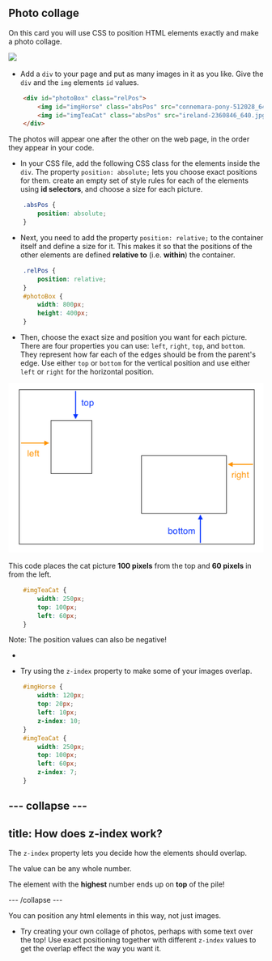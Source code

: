 ## Photo collage

On this card you will use CSS to position HTML elements exactly and make a photo collage. 

![](images/photoCollageWithText_wide.png)

+ Add a `div` to your page and put as many images in it as you like. Give the `div` and the `img` elements `id` values.

```html
    <div id="photoBox" class="relPos">
        <img id="imgHorse" class="absPos" src="connemara-pony-512028_640.jpg" alt="Connemara pony" />
        <img id="imgTeaCat" class="absPos" src="ireland-2360846_640.jpg" alt="Even cats drink tea in Ireland!" />
    </div>
```
   
The photos will appear one after the other on the web page, in the order they appear in your code.
   
+ In your CSS file, add the following CSS class for the elements inside the `div`. The property `position: absolute;` lets you choose exact positions for them.  create an empty set of style rules for each of the elements using **id selectors**, and choose a size for each picture.

```css
    .absPos {
        position: absolute;
    }
```

+ Next, you need to add the property `position: relative;` to the container itself and define a size for it. This makes it so that the positions of the other elements are defined **relative to** (i.e. **within**) the container.

```css
    .relPos {
        position: relative;
    }
    #photoBox {
        width: 800px;
        height: 400px;
    }
```

+ Then, choose the exact size and position you want for each picture. There are four properties you can use: `left`, `right`, `top`, and `bottom`. They represent how far each of the edges should be from the parent's edge. Use either `top` or `bottom` for the vertical position and use either `left` or `right` for the horizontal position.

![Diagram showing how the top, left, bottom and right properties relate to the parent container](images/cssPositionProperties.png)

This code places the cat picture **100 pixels** from the top and **60 pixels** in from the left.
```css
    #imgTeaCat {
        width: 250px;
        top: 100px;
        left: 60px;
    }
```

Note: The position values can also be negative!

+ 

+ Try using the `z-index` property to make some of your images overlap.

```css
    #imgHorse {
        width: 120px;
        top: 20px;
        left: 10px;
        z-index: 10;
    }
    #imgTeaCat {
        width: 250px;
        top: 100px;
        left: 60px;
        z-index: 7;
    }
```

--- collapse ---
---
title: How does z-index work?
---

The `z-index` property lets you decide how the elements should overlap.

The value can be any whole number. 

The element with the **highest** number ends up on **top** of the pile!

--- /collapse ---

You can position any html elements in this way, not just images. 

+ Try creating your own collage of photos, perhaps with some text over the top! Use exact positioning together with different `z-index` values to get the overlap effect the way you want it.
